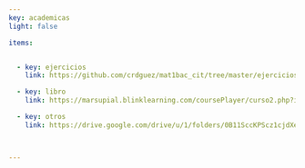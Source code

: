 ```yaml
---
key: academicas
light: false

items:


  - key: ejercicios
    link: https://github.com/crdguez/mat1bac_cit/tree/master/ejercicios/build

  - key: libro
    link: https://marsupial.blinklearning.com/coursePlayer/curso2.php?idcurso=779460&marsupial=1&IDSESSIONDIRECT=0011814729a2afe2513198f7a6526dfd1e92e53ff0563d4c059

  - key: otros
    link: https://drive.google.com/drive/u/1/folders/0B11SccKPScz1cjdXelVKSFppRnM



---
```

